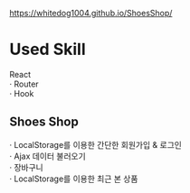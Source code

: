 https://whitedog1004.github.io/ShoesShop/

# Used Skill
React <br>
· Router <br>
· Hook <br>

## Shoes Shop
· LocalStorage를 이용한 간단한 회원가입 & 로그인 <br>
· Ajax 데이터 불러오기 <br>
· 장바구니 <br>
· LocalStorage를 이용한 최근 본 상품 <br>